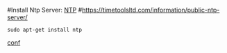 #Install Ntp Server: [NTP](https://wiki.debian.org/NTP)
#https://timetoolsltd.com/information/public-ntp-server/

```
sudo apt-get install ntp
```
[conf](https://github.com/universalbit-dev/universalbit-dev/blob/main/ntp/ntp.conf)




